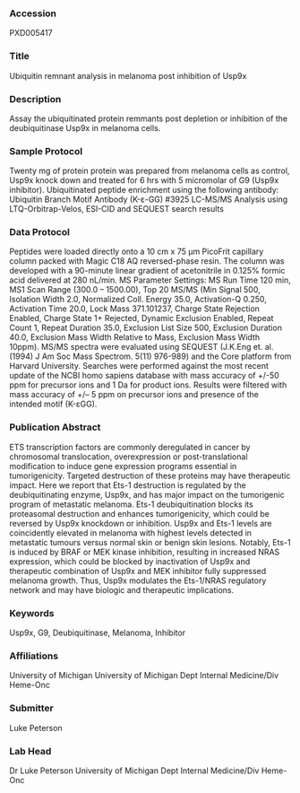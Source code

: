 ### Accession
PXD005417

### Title
Ubiquitin remnant analysis in melanoma post inhibition of Usp9x

### Description
Assay the ubiquitinated protein remmants post depletion or inhibition of the deubiquitinase Usp9x in melanoma cells.

### Sample Protocol
Twenty mg of protein protein was prepared from melanoma cells as control, Usp9x knock down and treated for 6 hrs with 5 micromolar of G9 (Usp9x inhibitor).  Ubiquitinated peptide enrichment using the following antibody: Ubiquitin Branch Motif Antibody (K-ε-GG) #3925  LC-MS/MS Analysis using LTQ-Orbitrap-Velos, ESI-CID and SEQUEST search results

### Data Protocol
Peptides were loaded directly onto a 10 cm x 75 μm PicoFrit capillary column packed with Magic C18 AQ reversed-phase resin. The column was developed with a 90-minute linear gradient of acetonitrile in 0.125% formic acid delivered at 280 nL/min. MS Parameter Settings: MS Run Time 120 min, MS1 Scan Range (300.0 – 1500.00), Top 20 MS/MS (Min Signal 500, Isolation Width 2.0, Normalized Coll. Energy 35.0, Activation-Q 0.250, Activation Time 20.0, Lock Mass 371.101237, Charge State Rejection Enabled, Charge State 1+ Rejected, Dynamic Exclusion Enabled, Repeat Count 1, Repeat Duration 35.0, Exclusion List Size 500, Exclusion Duration 40.0, Exclusion Mass Width Relative to Mass, Exclusion Mass Width 10ppm).  MS/MS spectra were evaluated using SEQUEST (J.K.Eng et. al.(1994) J Am Soc Mass Spectrom. 5(11) 976-989) and the Core platform from Harvard University. Searches were performed against the most recent update of the NCBI homo sapiens database with mass accuracy of +/-50 ppm for precursor ions and 1 Da for product ions. Results were filtered with mass accuracy of +/– 5 ppm on precursor ions and presence of the intended motif (K-εGG).

### Publication Abstract
ETS transcription factors are commonly deregulated in cancer by chromosomal translocation, overexpression or post-translational modification to induce gene expression programs essential in tumorigenicity. Targeted destruction of these proteins may have therapeutic impact. Here we report that Ets-1 destruction is regulated by the deubiquitinating enzyme, Usp9x, and has major impact on the tumorigenic program of metastatic melanoma. Ets-1 deubiquitination blocks its proteasomal destruction and enhances tumorigenicity, which could be reversed by Usp9x knockdown or inhibition. Usp9x and Ets-1 levels are coincidently elevated in melanoma with highest levels detected in metastatic tumours versus normal skin or benign skin lesions. Notably, Ets-1 is induced by BRAF or MEK kinase inhibition, resulting in increased NRAS expression, which could be blocked by inactivation of Usp9x and therapeutic combination of Usp9x and MEK inhibitor fully suppressed melanoma growth. Thus, Usp9x modulates the Ets-1/NRAS regulatory network and may have biologic and therapeutic implications.

### Keywords
Usp9x, G9, Deubiquitinase, Melanoma, Inhibitor

### Affiliations
University of Michigan
University of Michigan Dept Internal Medicine/Div Heme-Onc

### Submitter
Luke Peterson

### Lab Head
Dr Luke Peterson
University of Michigan Dept Internal Medicine/Div Heme-Onc


